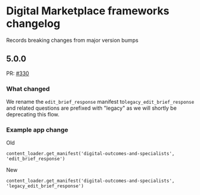 # Digital Marketplace frameworks changelog

Records breaking changes from major version bumps

## 5.0.0

PR: [#330](https://github.com/alphagov/digitalmarketplace-frameworks/pull/330)

### What changed

We rename the `edit_brief_response` manifest to`legacy_edit_brief_response` and related questions are prefixed with "legacy" as we will shortly be deprecating this flow.

### Example app change

Old
```
content_loader.get_manifest('digital-outcomes-and-specialists', 'edit_brief_response')
```

New
```
content_loader.get_manifest('digital-outcomes-and-specialists', 'legacy_edit_brief_response')
```